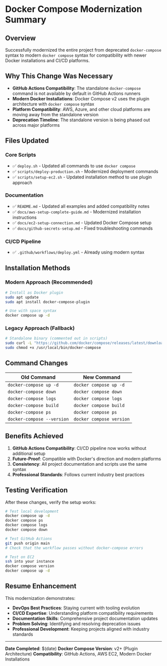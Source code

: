 # Docker Compose Modernization Summary

## Overview
Successfully modernized the entire project from deprecated `docker-compose` syntax to modern `docker compose` syntax for compatibility with newer Docker installations and CI/CD platforms.

## Why This Change Was Necessary
- **GitHub Actions Compatibility**: The standalone `docker-compose` command is not available by default in GitHub Actions runners
- **Modern Docker Installations**: Docker Compose v2 uses the plugin architecture with `docker compose` syntax
- **Platform Compatibility**: AWS, Azure, and other cloud platforms are moving away from the standalone version
- **Deprecation Timeline**: The standalone version is being phased out across major platforms

## Files Updated

### Core Scripts
- ✅ `deploy.sh` - Updated all commands to use `docker compose`
- ✅ `scripts/deploy-production.sh` - Modernized deployment commands
- ✅ `scripts/setup-ec2.sh` - Updated installation method to use plugin approach

### Documentation
- ✅ `README.md` - Updated all examples and added compatibility notes
- ✅ `docs/aws-setup-complete-guide.md` - Modernized installation instructions
- ✅ `docs/ec2-setup-connection.md` - Updated Docker Compose setup
- ✅ `docs/github-secrets-setup.md` - Fixed troubleshooting commands

### CI/CD Pipeline
- ✅ `.github/workflows/deploy.yml` - Already using modern syntax

## Installation Methods

### Modern Approach (Recommended)
```bash
# Install as Docker plugin
sudo apt update
sudo apt install docker-compose-plugin

# Use with space syntax
docker compose up -d
```

### Legacy Approach (Fallback)
```bash
# Standalone binary (commented out in scripts)
sudo curl -L "https://github.com/docker/compose/releases/latest/download/docker-compose-$(uname -s)-$(uname -m)" -o /usr/local/bin/docker-compose
sudo chmod +x /usr/local/bin/docker-compose
```

## Command Changes

| Old Command | New Command |
|-------------|-------------|
| `docker-compose up -d` | `docker compose up -d` |
| `docker-compose down` | `docker compose down` |
| `docker-compose logs` | `docker compose logs` |
| `docker-compose build` | `docker compose build` |
| `docker-compose ps` | `docker compose ps` |
| `docker-compose --version` | `docker compose version` |

## Benefits Achieved

1. **GitHub Actions Compatibility**: CI/CD pipeline now works without additional setup
2. **Future-Proof**: Compatible with Docker's direction and modern platforms
3. **Consistency**: All project documentation and scripts use the same syntax
4. **Professional Standards**: Follows current industry best practices

## Testing Verification

After these changes, verify the setup works:

```bash
# Test local development
docker compose up -d
docker compose ps
docker compose logs
docker compose down

# Test GitHub Actions
git push origin main
# Check that the workflow passes without docker-compose errors

# Test on EC2
ssh into your instance
docker compose version
docker compose up -d
```

## Resume Enhancement

This modernization demonstrates:
- **DevOps Best Practices**: Staying current with tooling evolution
- **CI/CD Expertise**: Understanding platform compatibility requirements  
- **Documentation Skills**: Comprehensive project documentation updates
- **Problem Solving**: Identifying and resolving deprecation issues
- **Professional Development**: Keeping projects aligned with industry standards

---

**Date Completed**: $(date)
**Docker Compose Version**: v2+ (Plugin Architecture)
**Compatibility**: GitHub Actions, AWS EC2, Modern Docker Installations
